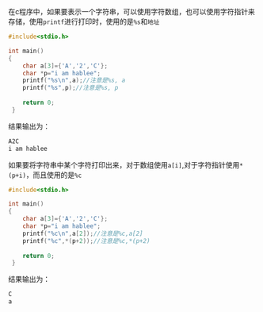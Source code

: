 在c程序中，如果要表示一个字符串，可以使用字符数组，也可以使用字符指针来存储，使用`printf`进行打印时，使用的是`%s`和`地址`
```c
#include<stdio.h>

int main()
{
	char a[3]={'A','2','C'};
	char *p="i am hablee";
	printf("%s\n",a);//注意是%s, a 
	printf("%s",p);//注意是%s, p 
	
	return 0;
 } 
```
结果输出为：
```c
A2C
i am hablee
```
如果要将字符串中某个字符打印出来，对于数组使用`a[i]`,对于字符指针使用`*(p+i)`，而且使用的是`%c`
```c
#include<stdio.h>

int main()
{
	char a[3]={'A','2','C'};
	char *p="i am hablee";
	printf("%c\n",a[2]);//注意是%c,a[2]
	printf("%c",*(p+2));//注意是%c,*(p+2)
	
	return 0;
 } 
```
结果输出为：
```c
C
a
```
